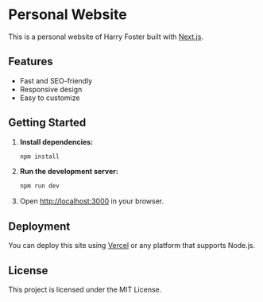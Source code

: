 # Personal Website

This is a personal website of Harry Foster built with [Next.js](https://nextjs.org/).

## Features

- Fast and SEO-friendly
- Responsive design
- Easy to customize

## Getting Started

1. **Install dependencies:**
    ```bash
    npm install
    ```
2. **Run the development server:**
    ```bash
    npm run dev
    ```
3. Open [http://localhost:3000](http://localhost:3000) in your browser.

## Deployment

You can deploy this site using [Vercel](https://vercel.com/) or any platform that supports Node.js.

## License

This project is licensed under the MIT License.